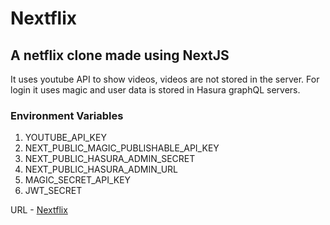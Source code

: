 # Nextflix

## A netflix clone made using NextJS

It uses youtube API to show videos, videos are not stored in the server. For login it uses magic and user data is stored in Hasura graphQL servers.

### Environment Variables 
1. YOUTUBE_API_KEY
2. NEXT_PUBLIC_MAGIC_PUBLISHABLE_API_KEY
3. NEXT_PUBLIC_HASURA_ADMIN_SECRET
4. NEXT_PUBLIC_HASURA_ADMIN_URL
5. MAGIC_SECRET_API_KEY
6. JWT_SECRET

URL - [Nextflix](http://nextflix-mani.vercel.app)
